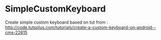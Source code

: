 # SimpleCustomKeyboard

Create simple custom keyboard based on tut from : http://code.tutsplus.com/tutorials/create-a-custom-keyboard-on-android--cms-22615

